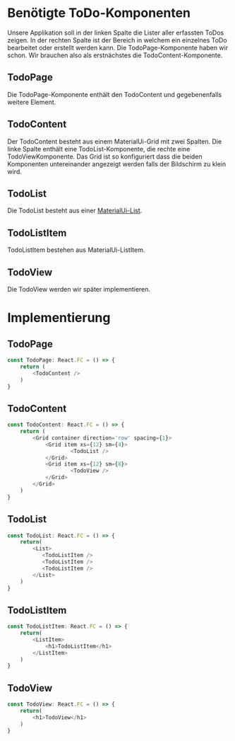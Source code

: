 
# Benötigte ToDo-Komponenten

Unsere Applikation soll in der linken Spalte die Lister aller erfassten ToDos zeigen. In der rechten Spalte ist der Bereich in welchem ein einzelnes ToDo bearbeitet oder erstellt werden kann.
Die TodoPage-Komponente haben wir schon. Wir brauchen also als erstnächstes die TodoContent-Komponente.

## TodoPage
Die TodoPage-Komponente enthält den TodoContent und gegebenenfalls weitere Element.

## TodoContent
Der TodoContent besteht aus einem MaterialUi-Grid mit zwei Spalten. Die linke Spalte enthält eine TodoList-Komponente, die rechte eine TodoViewKomponente.
Das Grid ist so konfiguriert dass die beiden Komponenten untereinander angezeigt werden falls der Bildschirm zu klein wird.

## TodoList
Die TodoList besteht aus einer [MaterialUi-List](https://material-ui.com/components/lists/#lists).

## TodoListItem
TodoListItem bestehen aus MaterialUi-ListItem.

## TodoView
Die TodoView werden wir später implementieren.

# Implementierung

## TodoPage
```javascript
const TodoPage: React.FC = () => {
    return (
        <TodoContent />
    )
}
```

## TodoContent
```javascript
const TodoContent: React.FC = () => {
    return (
        <Grid container direction='row' spacing={1}>
            <Grid item xs={12} sm={4}>
                    <TodoList />
            </Grid>
            <Grid item xs={12} sm={8}>
                    <TodoView />
            </Grid>
        </Grid>
    )
}
```

## TodoList
```javascript
const TodoList: React.FC = () => {
    return(
        <List>
           <TodoListItem />
           <TodoListItem />
           <TodoListItem />
        </List>
    )
}
```

## TodoListItem
```javascript
const TodoListItem: React.FC = () => {
    return(
        <ListItem>
            <h1>TodoListItem</h1>
        </ListItem>
    )
}
```

## TodoView
```javascript
const TodoView: React.FC = () => {
    return(
        <h1>TodoView</h1>
    )
}
```
